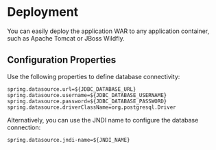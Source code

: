 # Deployment

You can easily deploy the application WAR to any application container, such as Apache Tomcat or JBoss Wildfly.

## Configuration Properties

Use the following properties to define database connectivity:

```
spring.datasource.url=${JDBC_DATABASE_URL}
spring.datasource.username=${JDBC_DATABASE_USERNAME}
spring.datasource.password=${JDBC_DATABASE_PASSWORD}
spring.datasource.driverClassName=org.postgresql.Driver
```

Alternatively, you can use the JNDI name to configure the database connection:

```
spring.datasource.jndi-name=${JNDI_NAME}
```
